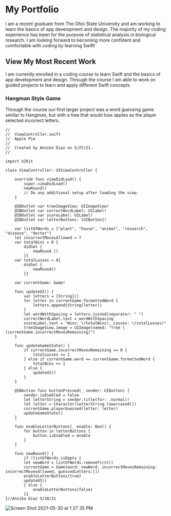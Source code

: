 # My Portfolio

I am a recent graduate from The Ohio State University and am working to learn the basics of app development and design. 
The majority of my coding experience has been for the purpose of statistical analysis in biological research. 
I am looking forward to becoming more confident and comfortable with coding by learning Swift! 

## View My Most Recent Work

I am currently enrolled in a coding course to learn Swift and the basics of app development and design. 
Through the course I am able to work on guided projects to learn and apply different Swift concepts 

### Hangman Style Game 
Through the course our first larger project was a word guessing game similar to Hangman, but with a tree that would lose apples 
as the player selected incorrect letters. 
```
//
//  ViewController.swift
//  Apple Pie
//
//  Created by Annika Diaz on 5/27/21.
//

import UIKit

class ViewController: UIViewController {

    override func viewDidLoad() {
        super.viewDidLoad()
        newRound()
        // Do any additional setup after loading the view.
    }
    
    @IBOutlet var treeImageView: UIImageView!
    @IBOutlet var correctWordLabel: UILabel!
    @IBOutlet var scoreLabel: UILabel!
    @IBOutlet var letterButtons: [UIButton]!
    
    var listOfWords = ["plant", "house", "animal", "research", "disease", "doctor"]
    let incorrectMovesAllowed = 7
    var totalWins = 0 {
        didSet {
            newRound ()
        }}
    var totalLosses = 0{
        didSet {
            newRound()
        }}
    
    var currentGame: Game!
    
    func updateUI() {
        var letters = [String]()
        for letter in currentGame.formattedWord {
            letters.append(String(letter))
        }
        let wordWithSpacing = letters.joined(separator: " ")
        correctWordLabel.text = wordWithSpacing
        scoreLabel.text = "Wins: \(totalWins), Losses: \(totalLosses)"
        treeImageView.image = UIImage(named: "Tree \(currentGame.incorrectMovesRemaining)")
    }
    
    func updateGameState() {
        if currentGame.incorrectMovesRemaining == 0 {
            totalLosses += 1
        } else if currentGame.word == currentGame.formattedWord {
            totalWins += 1
        } else {
            updateUI()
        }
    }
    
    @IBAction func buttonPressed(_ sender: UIButton) {
        sender.isEnabled = false
        let letterString = sender.title(for: .normal)!
        let letter = Character(letterString.lowercased())
        currentGame.playerGuessed(letter: letter)
        updateGameState()
    }

    func enableLetterButtons(_ enable: Bool) {
        for button in letterButtons {
            button.isEnabled = enable
        }
    }
    
    func newRound() {
        if !listOfWords.isEmpty {
        let newWord = listOfWords.removeFirst()
        currentGame = Game(word: newWord, incorrectMovesRemaining: incorrectMovesAllowed, guessedLetters:[])
        enableLetterButtons(true)
        updateUI()
        } else {
            enableLetterButtons(false)
        }}
}//Annika Diaz 5/28/21
```

![Screen Shot 2021-05-30 at 1 27 35 PM](https://user-images.githubusercontent.com/84987285/120113941-cf9f5b00-c14a-11eb-8de8-3cf8da952727.png)



